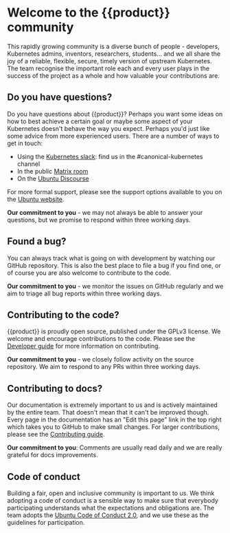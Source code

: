 # Welcome to the {{product}} community

This rapidly growing community is a diverse bunch of people - developers,
Kubernetes admins, inventors, researchers, students… and we all share the joy
of a reliable, flexible, secure, timely version of upstream Kubernetes. The
team recognise the important role each and every user plays in the success of
the project as a whole and how valuable your contributions are.

## Do you have questions?

Do you have questions about {{product}}? Perhaps you want some ideas
on how to best achieve a certain goal or maybe some aspect of your Kubernetes
doesn't behave the way you expect. Perhaps you'd just like some advice from
more experienced users. There are a number of ways to get in touch:

- Using the [Kubernetes slack][slack]: find us in the #canonical-kubernetes
  channel
- In the public [Matrix room][matrix]
- On the [Ubuntu Discourse][discourse]

For more formal support, please see the support options available to you on the
[Ubuntu website][support].

**Our commitment to you** - we may not always be able to answer your questions,
but we promise to respond within three working days.

## Found a bug?

You can always track what is going on with development by watching our GitHub
repository. This is also the best place to file a bug if you find
one, or of course you are also welcome to contribute to the code.

**Our commitment to you** - we monitor the issues on GitHub regularly and we
aim to triage all bug reports within three working days.

## Contributing to the code?

{{product}} is proudly open source, published under the GPLv3 license.
We welcome and encourage contributions to the code. Please see the [Developer
guide] for more information on contributing.

**Our commitment to you** - we closely follow activity on the source
repository. We aim to respond to any PRs within three working days.

## Contributing to docs?

Our documentation is extremely important to us and is actively maintained by
the entire team. That doesn't mean that it can't be improved though. Every page
in the documentation has an "Edit this page" link in the top right which takes
you to GitHub to make small changes. For larger contributions, please see the
[Contributing guide].

**Our commitment to you**: Comments are usually read daily and we are really
grateful for docs improvements.

## Code of conduct

Building a fair, open and inclusive community is important to us. We think
adopting a code of conduct is a sensible way to make sure that everybody
participating understands what the expectations and obligations are. The team
adopts the [Ubuntu Code of Conduct
2.0](https://ubuntu.com/community/ethos/code-of-conduct), and we use these as
the guidelines for participation.

<!-- LINKS -->

[slack]: http://slack.kubernetes.io/
[matrix]: https://matrix.to/#/#k8s:ubuntu.com
[Discourse]: https://discourse.ubuntu.com/c/kubernetes/180
[bugs]: https://github.com/canonical/k8s-snap/issues
[Contributing guide]: /src/snap/howto/contribute.md
[Developer guide]: /src/snap/howto/contribute.md
[support]: https://ubuntu.com/support
